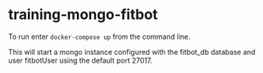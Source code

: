 # training-mongo-fitbot

To run enter ```docker-compose up``` from the command line.

This will start a mongo instance configured with the fitbot_db database and user fitbotUser using the default port 27017.